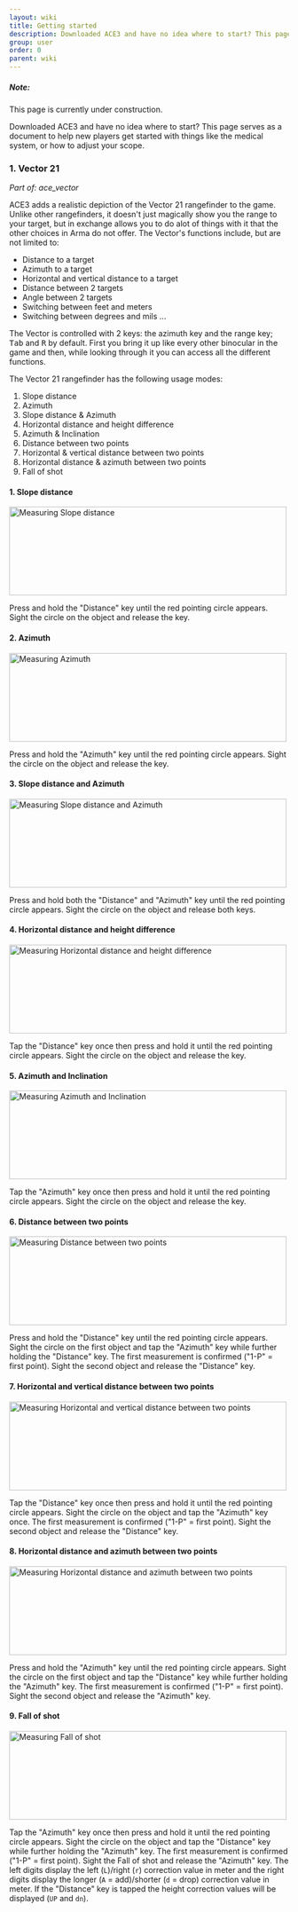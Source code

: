 ```yaml
---
layout: wiki
title: Getting started
description: Downloaded ACE3 and have no idea where to start? This page serves as a document to help new players get started with things like the medical system, or how to adjust your scope.
group: user
order: 0
parent: wiki
---
```


<div class="panel callout">
    <h5>Note:</h5>
    <p>This page is currently under construction.</p>
</div>

Downloaded ACE3 and have no idea where to start? This page serves as a document to help new players get started with things like the medical system, or how to adjust your scope.


### 1. Vector 21
*Part of: ace_vector*

ACE3 adds a realistic depiction of the Vector 21 rangefinder to the game. Unlike other rangefinders, it doesn't just magically show you the range to your target, but in exchange allows you to do alot of things with it that the other choices in Arma do not offer. The Vector's functions include, but are not limited to:

- Distance to a target
- Azimuth to a target
- Horizontal and vertical distance to a target
- Distance between 2 targets
- Angle between 2 targets
- Switching between feet and meters
- Switching between degrees and mils
...

The Vector is controlled with 2 keys: the azimuth key and the range key; <kbd>Tab</kbd> and <kbd>R</kbd> by default. First you bring it up like every other binocular in the game and then, while looking through it you can access all the different functions.

The Vector 21 rangefinder has the following usage modes:

1. Slope distance
2. Azimuth
3. Slope distance & Azimuth
4. Horizontal distance and height difference
5. Azimuth & Inclination
6. Distance between two points
7. Horizontal & vertical distance between two points
8. Horizontal distance & azimuth between two points
9. Fall of shot

#### 1. Slope distance
<img src="{{ site.baseurl }}/img/wiki/user/vector1.jpg" width="500" height="160" alt="Measuring Slope distance" />

Press and hold the "Distance" key until the red pointing circle appears. Sight the circle on the object and release the key.

#### 2. Azimuth
<img src="{{ site.baseurl }}/img/wiki/user/vector2.jpg" width="500" height="160" alt="Measuring Azimuth" />

Press and hold the "Azimuth" key until the red pointing circle appears. Sight the circle on the object and release the key.

#### 3. Slope distance and Azimuth
<img src="{{ site.baseurl }}/img/wiki/user/vector3.jpg" width="500" height="160" alt="Measuring Slope distance and Azimuth" />

Press and hold both the "Distance" and "Azimuth" key until the red pointing circle appears. Sight the circle on the object and release both keys.

#### 4. Horizontal distance and height difference
<img src="{{ site.baseurl }}/img/wiki/user/vector4.jpg" width="500" height="160" alt="Measuring Horizontal distance and height difference"/>

Tap the "Distance" key once then press and hold it until the red pointing circle appears. Sight the circle on the object and release the key.

#### 5. Azimuth and Inclination
<img src="{{ site.baseurl }}/img/wiki/user/vector5.jpg" width="500" height="160" alt="Measuring Azimuth and Inclination"/>

Tap the "Azimuth" key once then press and hold it until the red pointing circle appears. Sight the circle on the object and release the key.

#### 6. Distance between two points
<img src="{{ site.baseurl }}/img/wiki/user/vector6.jpg" width="500" height="160" alt="Measuring Distance between two points"/>

Press and hold the "Distance" key until the red pointing circle appears. Sight the circle on the first object and tap the "Azimuth" key while further holding the "Distance" key. The first measurement is confirmed ("1-P" = first point). Sight the second object and release the "Distance" key.

#### 7. Horizontal and vertical distance between two points
<img src="{{ site.baseurl }}/img/wiki/user/vector7.jpg" width="500" height="160" alt="Measuring Horizontal and vertical distance between two points"/>

Tap the "Distance" key once then press and hold it until the red pointing circle appears. Sight the circle on the object and tap the "Azimuth" key once. The first measurement is confirmed ("1-P" = first point). Sight the second object and release the "Distance" key.

#### 8. Horizontal distance and azimuth between two points
<img src="{{ site.baseurl }}/img/wiki/user/vector8.jpg" width="500" height="160" alt="Measuring Horizontal distance and azimuth between two points"/>

Press and hold the "Azimuth" key until the red pointing circle appears. Sight the circle on the first object and tap the "Distance" key while further holding the "Azimuth" key. The first measurement is confirmed ("1-P" = first point). Sight the second object and release the "Azimuth" key.

#### 9. Fall of shot
<img src="{{ site.baseurl }}/img/wiki/user/vector9.jpg" width="500" height="160" alt="Measuring Fall of shot"/>

Tap the "Azimuth" key once then press and hold it until the red pointing circle appears. Sight the circle on the object and tap the "Distance" key while further holding the "Azimuth" key. The first measurement is confirmed ("1-P" = first point). Sight the Fall of shot and release the "Azimuth" key. The left digits display the left (`L`)/right (`r`) correction value in meter and the right digits display the longer (`A` = add)/shorter (`d` = drop) correction value in meter. If the "Distance" key is tapped the height correction values will be displayed (`UP` and `dn`).
